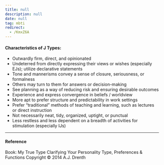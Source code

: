 ```yaml
---
title: null
description: null
date: null
tag: mbti
redirect:
  - /KmxZ6A
---
```


#### Characteristics of J Types:

- Outwardly firm, direct, and opinionated
- Undeterred from directly expressing their views or wishes (especially EJs); utilize declarative statements
- Tone and mannerisms convey a sense of closure, seriousness, or formalness
- Others may turn to them for answers or decision-making
- See planning as a way of reducing risk and ensuring desirable outcomes
- Experience and express convergence in beliefs / worldview
- More apt to prefer structure and predictability in work settings
- Prefer “traditional” methods of teaching and learning, such as lectures or direct instruction
- Not necessarily neat, tidy, organized, uptight, or punctual
- Less restless and less dependent on a breadth of activities for stimulation (especially IJs)

---

#### Reference

Book: My True Type Clarifying Your Personality Type, Preferences & Functions Copyright © 2014 A.J. Drenth
